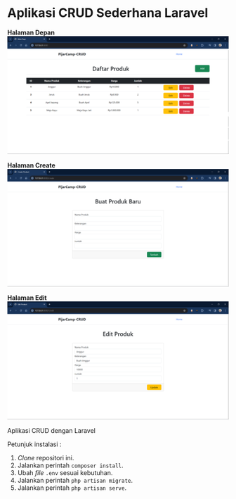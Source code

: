 # **Aplikasi CRUD Sederhana Laravel**
**Halaman Depan**
![Halaman Depan](images/Aplikasi_CRUD.png)

**Halaman Create**
![Halaman Create](images/Halaman_Create.png)

**Halaman Edit**
![Halaman Edit](images/Halaman_Edit.png)

Aplikasi CRUD dengan Laravel

Petunjuk instalasi :

1. *Clone* repositori ini.
2. Jalankan perintah `composer install`.
3. Ubah *file* `.env` sesuai kebutuhan.
3. Jalankan perintah `php artisan migrate`.
4. Jalankan perintah `php artisan serve`.
